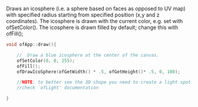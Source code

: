 Draws an icosphere (i.e. a sphere based on faces as opposed to UV map) with specified radius starting from specified position (x,y and z coordinates). The icosphere is drawn with the current color, e.g. set with ofSetColor(). The icosphere is drawn filled by default; change this with ofFill();

```cpp
void ofApp::draw(){

    //  Draw a blue icosphere at the center of the canvas.
    ofSetColor(0, 0, 255);
    ofFill();
    ofDrawIcoSphere(ofGetWidth() * .5, ofGetHeight()* .5, 0, 100);

    //NOTE: to better see the 3D shape you need to create a light spot...
    //check `ofLight' documentation

}

```
